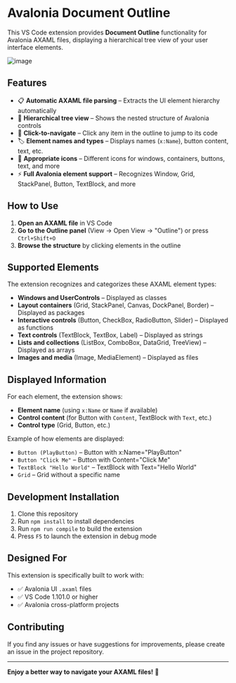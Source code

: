 # Avalonia Document Outline

This VS Code extension provides **Document Outline** functionality for Avalonia AXAML files, displaying a hierarchical tree view of your user interface elements.

![image](https://github.com/user-attachments/assets/d52a67f8-e5bf-409a-bd57-70b4f9f3e897)

## Features

* 📋 **Automatic AXAML file parsing** – Extracts the UI element hierarchy automatically
* 🌳 **Hierarchical tree view** – Shows the nested structure of Avalonia controls
* 🎯 **Click-to-navigate** – Click any item in the outline to jump to its code
* 🏷️ **Element names and types** – Displays names (`x:Name`), button content, text, etc.
* 🎨 **Appropriate icons** – Different icons for windows, containers, buttons, text, and more
* ⚡ **Full Avalonia element support** – Recognizes Window, Grid, StackPanel, Button, TextBlock, and more

## How to Use

1. **Open an AXAML file** in VS Code
2. **Go to the Outline panel** (View → Open View → "Outline") or press `Ctrl+Shift+O`
3. **Browse the structure** by clicking elements in the outline

## Supported Elements

The extension recognizes and categorizes these AXAML element types:

* **Windows and UserControls** – Displayed as classes
* **Layout containers** (Grid, StackPanel, Canvas, DockPanel, Border) – Displayed as packages
* **Interactive controls** (Button, CheckBox, RadioButton, Slider) – Displayed as functions
* **Text controls** (TextBlock, TextBox, Label) – Displayed as strings
* **Lists and collections** (ListBox, ComboBox, DataGrid, TreeView) – Displayed as arrays
* **Images and media** (Image, MediaElement) – Displayed as files

## Displayed Information

For each element, the extension shows:

* **Element name** (using `x:Name` or `Name` if available)
* **Control content** (for Button with `Content`, TextBlock with `Text`, etc.)
* **Control type** (Grid, Button, etc.)

Example of how elements are displayed:

* `Button (PlayButton)` – Button with x\:Name="PlayButton"
* `Button "Click Me"` – Button with Content="Click Me"
* `TextBlock "Hello World"` – TextBlock with Text="Hello World"
* `Grid` – Grid without a specific name

## Development Installation

1. Clone this repository
2. Run `npm install` to install dependencies
3. Run `npm run compile` to build the extension
4. Press `F5` to launch the extension in debug mode

## Designed For

This extension is specifically built to work with:

* ✅ Avalonia UI `.axaml` files
* ✅ VS Code 1.101.0 or higher
* ✅ Avalonia cross-platform projects

## Contributing

If you find any issues or have suggestions for improvements, please create an issue in the project repository.

---

**Enjoy a better way to navigate your AXAML files!** 🚀
